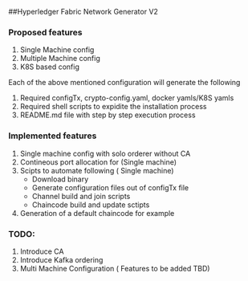 ##Hyperledger Fabric Network Generator V2

### Proposed features
1. Single Machine config
2. Multiple Machine config
3. K8S based config

Each of the above mentioned configuration will generate the following
1. Required configTx, crypto-config.yaml, docker yamls/K8S yamls
2. Required shell scripts to expidite the installation process
3. README.md file with step by step execution process

### Implemented features
1. Single machine config with solo orderer without CA
2. Contineous port allocation for (Single machine)
3. Scipts to automate following ( Single machine)
    * Download binary
    * Generate configuration files out of configTx file
    * Channel build and join scripts
    * Chaincode build and update sctipts
4. Generation of a default chaincode for example

### TODO:
1. Introduce CA
2. Introduce Kafka ordering
3. Multi Machine Configuration ( Features to be added TBD)
    